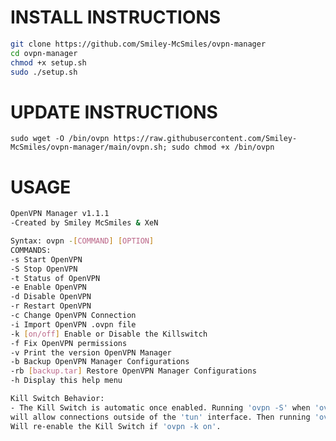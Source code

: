 # INSTALL INSTRUCTIONS

```sh
git clone https://github.com/Smiley-McSmiles/ovpn-manager
cd ovpn-manager
chmod +x setup.sh
sudo ./setup.sh
```

# UPDATE INSTRUCTIONS
`sudo wget -O /bin/ovpn https://raw.githubusercontent.com/Smiley-McSmiles/ovpn-manager/main/ovpn.sh; sudo chmod +x /bin/ovpn`

# USAGE

```sh
OpenVPN Manager v1.1.1
-Created by Smiley McSmiles & XeN

Syntax: ovpn -[COMMAND] [OPTION]
COMMANDS:
-s Start OpenVPN
-S Stop OpenVPN
-t Status of OpenVPN
-e Enable OpenVPN
-d Disable OpenVPN
-r Restart OpenVPN
-c Change OpenVPN Connection
-i Import OpenVPN .ovpn file
-k [on/off] Enable or Disable the Killswitch
-f Fix OpenVPN permissions
-v Print the version OpenVPN Manager
-b Backup OpenVPN Manager Configurations
-rb [backup.tar] Restore OpenVPN Manager Configurations
-h Display this help menu

Kill Switch Behavior:
- The Kill Switch is automatic once enabled. Running 'ovpn -S' when 'ovpn -k on'
will allow connections outside of the 'tun' interface. Then running 'ovpn -s'
Will re-enable the Kill Switch if 'ovpn -k on'.

```
